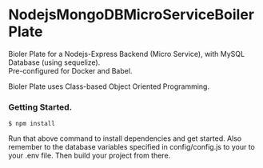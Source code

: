 # NodejsMongoDBMicroServiceBoilerPlate

Bioler Plate for a Nodejs-Express Backend (Micro Service), with MySQL Database (using sequelize).  
Pre-configured for Docker and Babel.

Bioler Plate uses Class-based Object Oriented Programming.

### Getting Started. 
```
$ npm install
```
Run that above command to install dependencies and get started. Also remember to the database variables specified in config/config.js to your to your .env file.
Then build your project from there.

